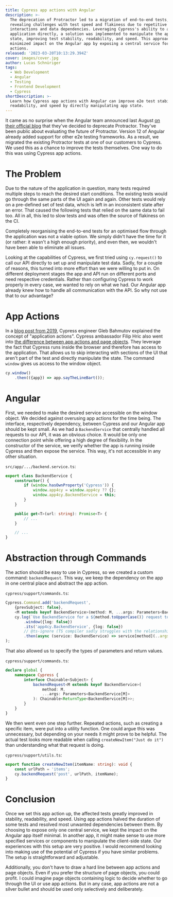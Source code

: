 ```yaml
---
title: Cypress app actions with Angular
description: >-
  The deprecation of Protractor led to a migration of end-to-end tests,
  revealing challenges with test speed and flakiness due to repetitive UI
  interactions and data dependencies. Leveraging Cypress's ability to access the
  application directly, a solution was implemented to manipulate the application
  state, improving test stability, readability, and speed. This approach
  minimized impact on the Angular app by exposing a central service for targeted
  actions.
released: '2023-03-20T10:13:29.394Z'
cover: images/cover.jpg
author: Lucas Schnüriger
tags:
  - Web Development
  - Angular
  - Testing
  - Frontend Development
  - Cypress
shortDescription: >-
  Learn how Cypress app actions with Angular can improve e2e test stability,
  readability, and speed by directly manipulating app state.
---
```

It came as no surprise when the Angular team announced last August [on their official blog](https://blog.angular.io/the-state-of-end-to-end-testing-with-angular-d175f751cb9c) that they've decided to deprecate Protractor.
They've been public about evaluating the future of Protractor.
Version 12 of Angular already added support for other e2e testing frameworks.
As a result, we migrated the existing Protractor tests at one of our customers to Cypress.
We used this as a chance to improve the tests themselves.
One way to do this was using Cypress app actions.

# The Problem

Due to the nature of the application in question, many tests required multiple steps to reach the desired start conditions.
The existing tests would go through the same parts of the UI again and again.
Other tests would rely on a pre-defined set of test data, which is left in an inconsistent state after an error.
That caused the following tests that relied on the same data to fail too.
All in all, this led to slow tests and was often the source of flakiness on the CI.

Completely reorganising the end-to-end tests for an optimised flow through the application was not a viable option.
We simply didn't have the time for it (or rather: it wasn't a high enough priority), and even then, we wouldn't have been able to eliminate all issues.

Looking at the capabilities of Cypress, we first tried using `cy.request()` to call our API directly to set up and manipulate test data.
Sadly, for a couple of reasons, this turned into more effort than we were willing to put in.
On different deployment stages the app and API run on different ports and need respective credentials.
Rather than configuring Cypress to work properly in every case, we wanted to rely on what we had.
Our Angular app already knew how to handle all communication with the API.
So why not use that to our advantage?

# App Actions

In a [blog post from 2019](https://www.cypress.io/blog/2019/01/03/stop-using-page-objects-and-start-using-app-actions/#application-actions), Cypress engineer Gleb Bahmutov explained the concept of "application actions".
Cypress ambassador Filip Hric also went into [the difference between app actions and page objects](https://applitools.com/blog/page-objects-app-actions-cypress/).
They leverage the fact that Cypress runs inside the browser and therefore has access to the application.
That allows us to skip interacting with sections of the UI that aren't part of the test and directly manipulate the state.
The command `window` gives us access to the window object.

```ts
cy.window()
    .then(({app}) => app.sayTheLineBart());
```

# Angular

First, we needed to make the desired service accessible on the window object.
We decided against overusing app actions for the time being.
The interface, respectively dependency, between Cypress and our Angular app should be kept small.
As we had a `BackendService` that centrally handled all requests to our API, it was an obvious choice.
It would be only one connection point while offering a high degree of flexibility.
In the constructor of the service, we verify whether the app is running inside Cypress and then expose the service.
This way, it's not accessible in any other situation.

`src/app/.../backend.service.ts`:

```typescript
export class BackendService {
    constructor() {
        if (window.hasOwnProperty('Cypress')) {
            window.app4cy = window.app4cy ?? {};
            window.app4cy.BackendService = this;
        }
    }

    public get<T>(url: string): Promise<T> {
        // ...
    }

    // ...
}
```

# Abstraction through Commands

The action should be easy to use in Cypress, so we created a custom command: `backendRequest`.
This way, we keep the dependency on the app in one central place and abstract the app action.

`cypress/support/commands.ts`:

```typescript
Cypress.Command.add('backendRequest',
    {prevSubject: false},
    <M extends keyof BackendService>(method: M, ...args: Parameters<BackendService[M]>) =>
    cy.log(`Use BackendService for a ${method.toUpperCase()} request to '${args[0]}'`)
        .window({log: false})
        .its('app4cy.BackendService', {log: false})
        // @ts-ignore (TS compiler sadly struggles with the relationship between the types of "method" and "args")
        .then(async (service: BackendService) => service[method](..args));
);
```

That also allowed us to specify the types of parameters and return values.

`cypress/support/commands.ts`:

```typescript
declare global {
    namespace Cypress {
        interface Chainable<Subject> {
            backendRequest<M extends keyof BackendService>(
                method: M,
                ...args: Parameters<BackendService[M]>
            ): Chainable<ReturnType<BackendService[M]>>;
        }
    }
}
```

We then went even one step further.
Repeated actions, such as creating a specific item, were put into a utility function.
One could argue this was unnecessary, but depending on your needs it might prove to be helpful.
The actual test looks more readable when calling `createNewItem("Just do it")` than understanding what that request is doing.

`cypress/support/utils.ts`:

```typescript
export function createNewItem(itemName: string): void {
    const urlPath = 'items';
    cy.backendRequest('post', urlPath, itemName);
}
```

# Conclusion

Once we set this app action up, the affected tests greatly improved in stability, readability, and speed.
Using app actions halved the duration of some tests and resolved most unwanted dependencies between them.
By choosing to expose only one central service, we kept the impact on the Angular app itself minimal.
In another app, it might make sense to use more specified services or components to manipulate the client-side state.
Our experiences with this setup are very positive.
I would recommend looking into making use of the potential of Cypress if you have similar problems.
The setup is straightforward and adjustable.

Additionally, you don't have to draw a hard line between app actions and page objects.
Even if you prefer the structure of page objects, you could profit.
I could imagine page objects containing logic to decide whether to go through the UI or use app actions.
But in any case, app actions are not a silver bullet and should be used only selectively and deliberately.
